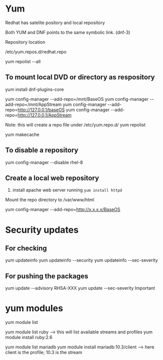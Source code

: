 # Yum

Redhat has satelite pository and local repository 

Both YUM and DNF points to the same symbolic link. (dnf-3)

Repository location 

/etc/yum.repos.d/redhat.repo

yum repolist --all

## To mount local DVD or directory as respository 

yum install dnf-plugins-core

yum config-manager --add-repo=/mnt/BaseOS
yum config-manager --add-repo=/mnt/AppStream
yum config-manager --add-repo=http://127.0.0.1/baseOS
yum config-manager --add-repo=http://127.0.0.1/AppStream


Note: this will create a repo file under /etc/yum.repo.d/
yum repolist 

yum makecache

## To disable a repository 
yum config-manager --disable rhel-8 


## Create a local web repository

1. install apache web server running 
`yum install httpd`

Mount the repo directory to /var/www/html

yum config-manager --add-repo=http://x.x.x.x/BaseOS

# Security updates 

## For checking 
yum updateinfo 
yum updateinfo --security 
yum updateinfo --sec-severity

## For pushing the packages 
yum update --advisory RHSA-XXX
yum update --sec-severity Important

# yum modules 

yum module list 

yum module list ruby  --> this will list available streams and profiles 
yum module install ruby:2.6

yum module list mariadb
yum module install mariadb:10.3/client  --> here client is the profile; 10.3 is the stream 